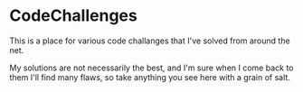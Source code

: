 CodeChallenges
========

This is a place for various code challanges that I've solved from around the net.

My solutions are not necessarily the best, and I'm sure when I come back to them I'll find many flaws, so take anything you see here with a grain of salt.

